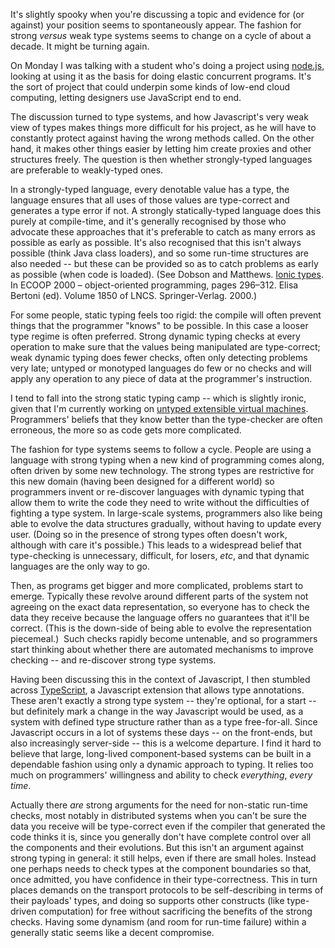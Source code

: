<html><body><p>It's slightly spooky when you're discussing a topic and evidence for (or against) your position seems to spontaneously appear. The fashion for strong <em>versus</em> weak type systems seems to change on a cycle of about a decade. It might be turning again.

<!--more-->

On Monday I was talking with a student who's doing a project using <a href="http://nodejs.org/" target="_blank">node.js</a>, looking at using it as the basis for doing elastic concurrent programs. It's the sort of project that could underpin some kinds of low-end cloud computing, letting designers use JavaScript end to end.

The discussion turned to type systems, and how Javascript's very weak view of types makes things more difficult for his project, as he will have to constantly protect against having the wrong methods called. On the other hand, it makes other things easier by letting him create proxies and other structures freely. The question is then whether strongly-typed languages are preferable to weakly-typed ones.

In a strongly-typed language, every denotable value has a type, the language ensures that all uses of those values are type-correct and generates a type error if not. A strongly statically-typed language does this purely at compile-time, and it's generally recognised by those who advocate these approaches that it's preferable to catch as many errors as possible as early as possible. It's also recognised that this isn't always possible (think Java class loaders), and so some run-time structures are also needed -- but these can be provided so as to catch problems as early as possible (when code is loaded). (See Dobson and Matthews. <a href="http://www.simondobson.org/softcopy/ions-ecoop-2000.ps">Ionic types</a>. In ECOOP 2000 – object-oriented programming, pages 296–312. Elisa Bertoni (ed). Volume 1850 of LNCS. Springer-Verlag. 2000.)

For some people, static typing feels too rigid: the compile will often prevent things that the programmer "knows" to be possible. In this case a looser type regime is often preferred. Strong dynamic typing checks at every operation to make sure that the values being manipulated are type-correct; weak dynamic typing does fewer checks, often only detecting problems very late; untyped or monotyped languages do few or no checks and will apply any operation to any piece of data at the programmer's instruction.

I tend to fall into the strong static typing camp -- which is slightly ironic, given that I'm currently working on <a href="http://www.threaded-interpreter.org" target="_blank">untyped extensible virtual machines</a>. Programmers' beliefs that they know better than the type-checker are often erroneous, the more so as code gets more complicated.

The fashion for type systems seems to follow a cycle. People are using a language with strong typing when a new kind of programming comes along, often driven by some new technology. The strong types are restrictive for this new domain (having been designed for a different world) so programmers invent or re-discover languages with dynamic typing that allow them to write the code they need to write without the difficulties of fighting a type system. In large-scale systems, programmers also like being able to evolve the data structures gradually, without having to update every user. (Doing so in the presence of strong types often doesn't work, although with care it's possible.) This leads to a widespread belief that type-checking is unnecessary, difficult, for losers, <em>etc</em>, and that dynamic languages are the only way to go.

Then, as programs get bigger and more complicated, problems start to emerge. Typically these revolve around different parts of the system not agreeing on the exact data representation, so everyone has to check the data they receive because the language offers no guarantees that it'll be correct. (This is the down-side of being able to evolve the representation piecemeal.)  Such checks rapidly become untenable, and so programmers start thinking about whether there are automated mechanisms to improve checking -- and re-discover strong type systems.

Having been discussing this in the context of Javascript, I then stumbled across <a href="http://www.typescriptlang.org" target="_blank">TypeScript</a>, a Javascript extension that allows type annotations. These aren't exactly a strong type system -- they're optional, for a start -- but definitely mark a change in the way Javascript would be used, as a system with defined type structure rather than as a type free-for-all. Since Javascript occurs in a lot of systems these days -- on the front-ends, but also increasingly server-side -- this is a welcome departure. I find it hard to believe that large, long-lived component-based systems can be built in a dependable fashion using only a dynamic approach to typing. It relies too much on programmers' willingness and ability to check <em>everything</em>, <em>every time</em>.

Actually there <em>are</em> strong arguments for the need for non-static run-time checks, most notably in distributed systems when you can't be sure the data you receive will be type-correct even if the compiler that generated the code thinks it is, since you generally don't have complete control over all the components and their evolutions. But this isn't an argument against strong typing in general: it still helps, even if there are small holes. Instead one perhaps needs to check types at the component boundaries so that, once admitted, you have confidence in their type-correctness. This in turn places demands on the transport protocols to be self-describing in terms of their payloads' types, and doing so supports other constructs (like type-driven computation) for free without sacrificing the benefits of the strong checks. Having some dynamism (and room for run-time failure) within a generally static seems like a decent compromise.</p></body></html>